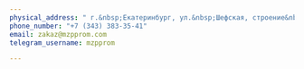 ```yaml
---
physical_address: " г.&nbsp;Екатеринбург, ул.&nbsp;Шефская, строение&nbsp;3А, помещение&nbsp;303"
phone_number: "+7 (343) 383-35-41"
email: zakaz@mzpprom.com
telegram_username: mzpprom

---
```

